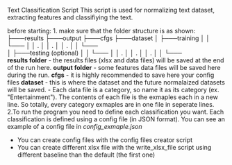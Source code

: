 Text Classification Script
This script is used for normalizing text dataset, extracting features and classifiying the text.


before starting:
    1. make sure that the folder structure is as shown:
			<dataset name>
						├───results
						├───output
						├───cfgs
						├───dataset
						│   ├───training
						│   │   └───<data file>
						│	│	.
						│	│	.
						│	│	.
						│   │   └───<data file>								
						│	├───testing (optional)
						│   │   └───<data file>
						│	│	.
						│	│	.
						│	│	.
						│   │   └───<data file>			
		**results folder** - the results files (xlsx and data files) will be saved at the end of the run here.
		**output folder**  - some features data files will be saved here during the run.
		**cfgs** - it is highly recommended to save here your config files
		**dataset** - this is where the dataset and the future normalaized datasets will be saved.
		**<data file>** - Each data file is a category, so name it as its category (ex. "Entertainment"). 
					  The contents of each file is the exmaples each in a new line.
					  So totally, every category exmaples are in one file in seperate lines.
	2.To run the program you need to define each classification you want.
	  Each classification is defined using a config file (in JSON format).
	  You can see an example of a config file in *config_exmaple.json*
	
	
	
- You can create config files with the config files creator script
- You can create different xlsx file with the write_xlsx_file script using different baseline than the default (the first one)